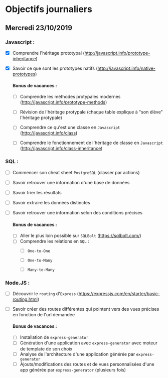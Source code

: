 # Objectifs journaliers

## Mercredi 23/10/2019

### Javascript : 

* [x] Comprendre l'héritage prototypal (http://javascript.info/prototype-inheritance)
* [x] Savoir ce que sont les prototypes natifs (http://javascript.info/native-prototypes)


  #### Bonus de vacances :
  * [ ] Comprendre les méthodes protypales modernes (http://javascript.info/prototype-methods)
  * [ ] Révision de l'héritage protypale (chaque table explique à "son élève" l'héritage protypale)

  * [ ] Comprendre ce qu'est une classe en `Javascript` (http://javascript.info/class)
  * [ ] Comprendre le fonctionnement de l'héritage de classe en `Javascript` (http://javascript.info/class-inheritance)



### SQL :

* [ ] Commencer son cheat sheet `PostgreSQL` (classer par actions)
* [ ] Savoir retrouver une information d'une base de données
* [ ] Savoir trier les résultats
* [ ] Savoir extraire les données distinctes
* [ ] Savoir retrouver une information selon des conditions précises

  #### Bonus de vacances :
  * [ ] Aller le plus loin possible sur `SQLBolt` (https://sqlbolt.com/)
  * [ ] Comprendre les relations en `SQL` :
    * [ ] `One-to-One`
    * [ ] `One-to-Many`
    * [ ] `Many-to-Many`



### Node.JS : 

* [ ] Découvrir le `routing` d'`Express` (https://expressjs.com/en/starter/basic-routing.html)
* [ ] Savoir créer des routes différentes qui pointent vers des vues précises en fonction de l'url demandée

  #### Bonus de vacances :
  * [ ] Installation de `express-generator`
  * [ ] Génération d'une application avec `express-generator` avec moteur de template de son choix
  * [ ] Analyse de l'architecture d'une application générée par `express-generator`
  * [ ] Ajouts/modifications des routes et de vues personnalisées d'une app générée par `express-generator` (plusieurs fois)
